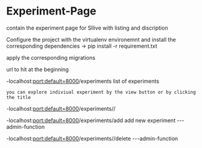# Experiment-Page
contain the experiment page for SIlive with listing and discription

Configure the project with the virtualenv environemnt 
and install the corresponding dependencies
-> pip install -r requirement.txt

apply the corresponding migrations

url to hit at the beginning

  -localhost:<port:default=8000>/experiments list of experiments

    you can explore indiviual experiment by the view button or by clicking the title

  -localhost:<port:default=8000>/experiments/<title-of-post>/   

  -localhost:<port:default=8000>/experiments/add add new experiment ---admin-function

  -localhost:<port:default=8000>/experiments/<title-of-post>/delete ---admin-function

